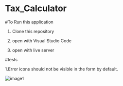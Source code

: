 # Tax_Calculator

#To Run this application

1. Clone this repository

2. open with Visual Studio Code

3. open with live server

#tests

1.Error icons should not be visible in the form by default.

![image1](https://github.com/ajithyaasaf/Tax_Calculator/assets/84245047/3de6b261-dd4b-43eb-9873-6f8b12676aaa)
